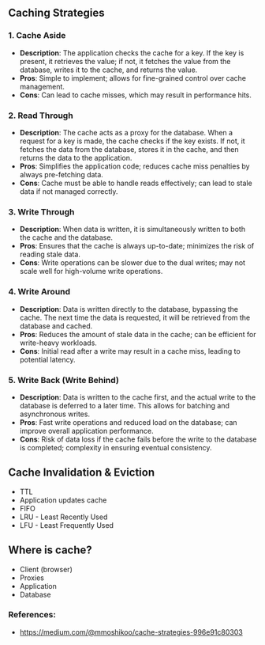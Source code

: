 ## Caching Strategies

### 1. Cache Aside
- **Description**: The application checks the cache for a key. If the key is present, it retrieves the value; if not, it fetches the value from the database, writes it to the cache, and returns the value.
- **Pros**: Simple to implement; allows for fine-grained control over cache management.
- **Cons**: Can lead to cache misses, which may result in performance hits.

### 2. Read Through
- **Description**: The cache acts as a proxy for the database. When a request for a key is made, the cache checks if the key exists. If not, it fetches the data from the database, stores it in the cache, and then returns the data to the application.
- **Pros**: Simplifies the application code; reduces cache miss penalties by always pre-fetching data.
- **Cons**: Cache must be able to handle reads effectively; can lead to stale data if not managed correctly.

### 3. Write Through
- **Description**: When data is written, it is simultaneously written to both the cache and the database.
- **Pros**: Ensures that the cache is always up-to-date; minimizes the risk of reading stale data.
- **Cons**: Write operations can be slower due to the dual writes; may not scale well for high-volume write operations.

### 4. Write Around
- **Description**: Data is written directly to the database, bypassing the cache. The next time the data is requested, it will be retrieved from the database and cached.
- **Pros**: Reduces the amount of stale data in the cache; can be efficient for write-heavy workloads.
- **Cons**: Initial read after a write may result in a cache miss, leading to potential latency.

### 5. Write Back (Write Behind)
- **Description**: Data is written to the cache first, and the actual write to the database is deferred to a later time. This allows for batching and asynchronous writes.
- **Pros**: Fast write operations and reduced load on the database; can improve overall application performance.
- **Cons**: Risk of data loss if the cache fails before the write to the database is completed; complexity in ensuring eventual consistency.


## Cache Invalidation & Eviction
* TTL
* Application updates cache
* FIFO
* LRU - Least Recently Used
* LFU - Least Frequently Used

## Where is cache?
* Client (browser)
* Proxies
* Application
* Database

### References:
* https://medium.com/@mmoshikoo/cache-strategies-996e91c80303
